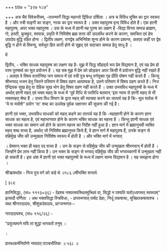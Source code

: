 +++
title = "३२७ १८७"

+++
अत्र चैवं विवेचनीयम्, -तत्तन्मार्गे सिद्धा महान्तो द्विविधा दर्शिताः । अत्र च विविध मुक्ति का द्वार स्वरूप है । और स्त्री सङ्गी का सङ्ग, नरक का द्वार स्वरूप है । उक्त महापुरुष वृन्द विविध होते हैं। एक ज्ञानी महापुरुष, अपर भक्त महापुरुष । उस के मध्य में ज्ञानी मह पुरुष का लक्षण है -विद्या विनय सम्पन्न ब्राह्मण, गो, हस्ती, कुक्कुर, श्वपाक, प्रभृति में निविशेष ब्रह्म सत्ता की उपलब्धि करने के कारण, समचित्त एवं हेय उपादेय बुद्धि रहित होना । द्वितीय लक्षण, रागद्वेष अभिनिवेश शून्य होने के कारण प्रशान्त, अतएव कहीं पर द्वेष बुद्धि न होने से विमन्यु, सर्वभूत हित कारी होने से सुहृद् एवं सदाचार सम्पन्न हेतु साधु है । 

में 

द्वितीय, - भक्ति साधक महापुरुष का लक्षण यह है- मुझ में सिद्ध सौहाद्दर्य रूप प्रेम विद्यमान है, एवं यह प्रेम हो परम पुरुषार्थ का मूल प्रयोजन है । यह सब मुझ में प्रेम को छोड़कर अपर किसी में प्रयोजन बुद्धि नहीं रखते हैं । अतएव वे विषय वार्त्तानिष्ठ जन समाज में एवं स्त्री पुत्र बन्धु वर्गयुक्त गृह प्रीति पोषण नहीं करते हैं । किन्तु श्रीभगवद् भजन हेतु जितने परिमाण में विषय ग्रहण आवश्यक है, उतने परिमाण में विषय ग्रहण करते हैं। निज ऐन्द्रियक सुख हेतु वा देहिक सुख भोग हेतु विषय ग्रहण नहीं करते हैं । उक्त उभयविध महापुरुषों के मध्य में अर्थात् ज्ञानी महत् एवं भक्त महत् के मध्य में 'पूर्व विधि से परविधि बलवान् 'इस न्याय से ज्ञानी महत् से भी भक्तमहत् श्रेष्ठ हैं । उभय विध विभाग के द्वारा महत् की व्याख्या करने का तात्पर्य यह है कि- मूल श्लोक में 'ये वा मयोशे" प्रयोग 'वा' शब्द का उल्लेख पूर्वक पक्षान्तर की सूचना की गई है। 

ज्ञानी एवं भक्त, उभयविध साधकों को महत् कहने का तात्पर्य यह है कि -महाज्ञानी होने के कारण ज्ञान साधक का महत्व है, एवं महाभागवत होने के कारण भक्ति साधक का महत्त्व है । किन्तु ज्ञानी साधक एवं भक्त साधक का समान धर्म होने के कारण महत्त्व का निर्देश नहीं हुआ है। ज्ञान मार्ग में ब्रह्मानुभवी व्यक्ति महत् शब्द वाच्य है, अर्थात् जो निविशेष ब्रह्मानुभव किये हैं, वे ज्ञान मार्ग में महापुरुष हैं, उनके सङ्ग से वहिर्मुख जीव की उन्मुखता निर्विशेष स्वरूप में होती है । और भक्ति मार्ग में भगवत् 

। प्रेमवान् भक्त ही महत् पद वाच्य है । उन के सङ्ग से वहिर्मुख जीव की उन्मुखता श्रीभगवान् में होती है । जिन्होंने प्रेम लाभ नहीं किया है। उन भक्त के सङ्ग से भगवद् वहिर्मुख जीव की भगवच्चरणों में उन्मुखता नहीं हो सकती है। इस अंश में ज्ञानी एवं भक्त महापुरुषों के मध्य में लक्षण साम्य विद्यमान है । यह समझना होगा । 

श्रीऋषभदेव - निज पुत्र वर्ग को कहे थे ॥१८६॥श्रीभक्ति सन्दर्भः 

[ ३८ε 

ज्ञानिसिद्धाः, (भा० १११३०३६) - देहश्च नश्वरमवस्थितमुत्थितं वा, सिद्धो न पश्यति यतोऽध्यगमत् स्वरूपम्" इत्यादौ वर्णिताः । अथ भक्तसिद्धा स्त्रिविधाः, - प्राप्तभगवत् पार्षद देहाः, निर्धू तकषायाः, मूच्छितकषायाश्च । यथा श्रीनारदादयः, श्रीशुकदेवादयः, प्राग्जन्मगत-- 

नारदादयश्च, (भा० ११६/२६) - 

"प्रयुज्यमाने मयि तां शुद्धां भागवतों तनुम् । 

। 

प्रारब्धकर्मनिर्वाणो न्यपतत् पाञ्चभौतिकः ॥ ५३८ ॥ 
